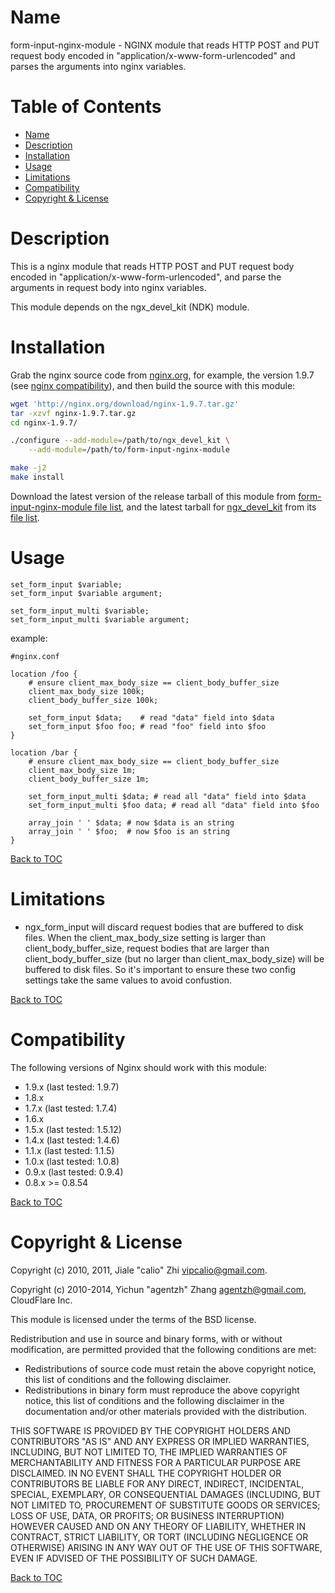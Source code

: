 Name
====

form-input-nginx-module - NGINX module that reads HTTP POST and PUT request body encoded in "application/x-www-form-urlencoded" and parses the arguments into nginx variables.

Table of Contents
=================

* [Name](#name)
* [Description](#description)
* [Installation](#installation)
* [Usage](#usage)
* [Limitations](#limitations)
* [Compatibility](#compatibility)
* [Copyright & License](#copyright--license)

Description
===========

This is a nginx module that reads HTTP POST and PUT request body encoded
in "application/x-www-form-urlencoded", and parse the arguments in
request body into nginx variables.

This module depends on the ngx_devel_kit (NDK) module.

Installation
============

Grab the nginx source code from [nginx.org](http://nginx.org/), for example,
the version 1.9.7 (see [nginx compatibility](#compatibility)), and then build the source with this module:

```bash
wget 'http://nginx.org/download/nginx-1.9.7.tar.gz'
tar -xzvf nginx-1.9.7.tar.gz
cd nginx-1.9.7/

./configure --add-module=/path/to/ngx_devel_kit \
    --add-module=/path/to/form-input-nginx-module

make -j2
make install
```

Download the latest version of the release tarball of this module from [form-input-nginx-module file list](http://github.com/calio/form-input-nginx-module/tags), and the latest tarball for [ngx_devel_kit](https://github.com/simpl/ngx_devel_kit) from its [file list](https://github.com/simpl/ngx_devel_kit/tags).

Usage
=====

```nginx
set_form_input $variable;
set_form_input $variable argument;

set_form_input_multi $variable;
set_form_input_multi $variable argument;
```

example:

```nginx
#nginx.conf

location /foo {
    # ensure client_max_body_size == client_body_buffer_size
    client_max_body_size 100k;
    client_body_buffer_size 100k;

    set_form_input $data;    # read "data" field into $data
    set_form_input $foo foo; # read "foo" field into $foo
}

location /bar {
    # ensure client_max_body_size == client_body_buffer_size
    client_max_body_size 1m;
    client_body_buffer_size 1m;

    set_form_input_multi $data; # read all "data" field into $data
    set_form_input_multi $foo data; # read all "data" field into $foo

    array_join ' ' $data; # now $data is an string
    array_join ' ' $foo;  # now $foo is an string
}
```

[Back to TOC](#table-of-contents)

Limitations
===========

* ngx_form_input will discard request bodies that are buffered
to disk files. When the client_max_body_size setting is larger than
client_body_buffer_size, request bodies that are larger
than client_body_buffer_size (but no larger than
client_max_body_size) will be buffered to disk files.
So it's important to ensure these two config settings take
the same values to avoid confustion.

[Back to TOC](#table-of-contents)

Compatibility
=============

The following versions of Nginx should work with this module:

* 1.9.x (last tested: 1.9.7)
* 1.8.x
* 1.7.x (last tested: 1.7.4)
* 1.6.x
* 1.5.x (last tested: 1.5.12)
* 1.4.x (last tested: 1.4.6)
* 1.1.x (last tested: 1.1.5)
* 1.0.x (last tested: 1.0.8)
* 0.9.x (last tested: 0.9.4)
* 0.8.x >= 0.8.54

[Back to TOC](#table-of-contents)

Copyright & License
===================

Copyright (c) 2010, 2011, Jiale "calio" Zhi <vipcalio@gmail.com>.

Copyright (c) 2010-2014, Yichun "agentzh" Zhang <agentzh@gmail.com>, CloudFlare Inc.

This module is licensed under the terms of the BSD license.

Redistribution and use in source and binary forms, with or without
modification, are permitted provided that the following conditions are
met:

* Redistributions of source code must retain the above copyright
notice, this list of conditions and the following disclaimer.
* Redistributions in binary form must reproduce the above copyright
notice, this list of conditions and the following disclaimer in the
documentation and/or other materials provided with the distribution.

THIS SOFTWARE IS PROVIDED BY THE COPYRIGHT HOLDERS AND CONTRIBUTORS "AS
IS" AND ANY EXPRESS OR IMPLIED WARRANTIES, INCLUDING, BUT NOT LIMITED
TO, THE IMPLIED WARRANTIES OF MERCHANTABILITY AND FITNESS FOR A
PARTICULAR PURPOSE ARE DISCLAIMED. IN NO EVENT SHALL THE COPYRIGHT
HOLDER OR CONTRIBUTORS BE LIABLE FOR ANY DIRECT, INDIRECT, INCIDENTAL,
SPECIAL, EXEMPLARY, OR CONSEQUENTIAL DAMAGES (INCLUDING, BUT NOT LIMITED
TO, PROCUREMENT OF SUBSTITUTE GOODS OR SERVICES; LOSS OF USE, DATA, OR
PROFITS; OR BUSINESS INTERRUPTION) HOWEVER CAUSED AND ON ANY THEORY OF
LIABILITY, WHETHER IN CONTRACT, STRICT LIABILITY, OR TORT (INCLUDING
NEGLIGENCE OR OTHERWISE) ARISING IN ANY WAY OUT OF THE USE OF THIS
SOFTWARE, EVEN IF ADVISED OF THE POSSIBILITY OF SUCH DAMAGE.

[Back to TOC](#table-of-contents)

